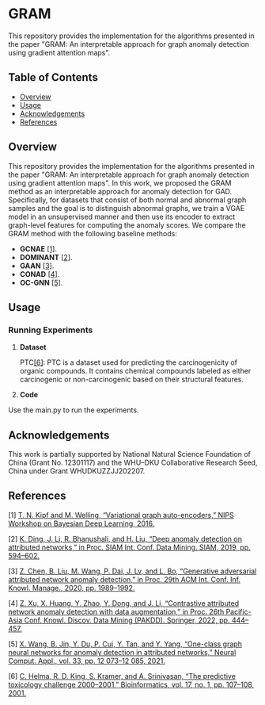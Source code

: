 # GRAM
This repository provides the implementation for the algorithms presented in the paper "GRAM: An interpretable approach for graph anomaly detection using gradient attention maps".


## Table of Contents

- [Overview](#overview)
- [Usage](#usage)
- [Acknowledgements](#acknowledgements)
- [References](#references)

## Overview

This repository provides the implementation for the algorithms presented in the paper "GRAM: An interpretable approach for graph anomaly detection using gradient attention maps".
In this work, we proposed the GRAM method as an interpretable approach for anomaly detection for GAD. Specifically, for datasets that consist of both normal and abnormal graph samples and the goal is to distinguish abnormal graphs, we train a VGAE model in an unsupervised manner and then use its encoder to extract graph-level features for computing the anomaly scores. We compare the GRAM method with the following baseline methods:

- **GCNAE** [[1]](https://arxiv.org/pdf/1611.07308).
- **DOMINANT** [[2]](https://epubs.siam.org/doi/pdf/10.1137/1.9781611975673.67).
- **GAAN** [[3]](https://dl.acm.org/doi/abs/10.1145/3340531.3412070).
- **CONAD** [[4]](https://par.nsf.gov/servlets/purl/10357529).
- **OC-GNN** [[5]](https://link.springer.com/content/pdf/10.1007/s00521-021-05924-9.pdf).

## Usage

### Running Experiments

1. **Dataset**
   
    PTC[[6]](https://watermark.silverchair.com/bioinformatics_17_1_107.pdf?token=AQECAHi208BE49Ooan9kkhW_Ercy7Dm3ZL_9Cf3qfKAc485ysgAAA40wggOJBgkqhkiG9w0BBwagggN6MIIDdgIBADCCA28GCSqGSIb3DQEHATAeBglghkgBZQMEAS4wEQQMQOk2EaaDF1GBDh-pAgEQgIIDQKMevIP1VPlUR2mKepBa4SzH0TjxikC8lmGOD-2frJ0fCO7kg7Q3lc-gXZ-ipe9oVnIp7VfdWMbUiHhKaAccr5PI4mHuTA0u9-QECRRKJjw73qv08p1MsfsbHGF6_G3zB5KIPfzQezkVCfoYvyNgEMos0uvsFyCbBcA-ldIe47bZETKljVYLlgLCq9O9oAFqnI2cFy1QJ9WYtLXYkWpm-oLFOX1Acf8Z9Oo9f6RlxRJR2sKmqi3wGzRdWqU_tps9dUblru9V5Hnt8f_fcQD6BPfOx2U68aQnEDPhPEpujh7m-pT-9RaB177SOSK8bxJlTQn_CrYNq6KXOAnl0usDKs2U_cyBuiN7TfL4WhtZD914maHHlbq1I5dBlqvfSfALC7H8MZf5R0Mch-asn-ZcuVTVGAWsjFBIEjHMhhLG9zM63asbGC9wpSILqg6sBbAfDDtGFlN_NH9CcL6NPnUyVoLkwuJPa-5He1UcT0ADOBSXoZkKLc2C0r4yGiAXzm7lyz0Yf21YFgS0UfK7ZZhA50HyfSC4nwX_nqHROF6LHplCXC07ppcWFzCeF2Yn9kMOx1ryVcFYwtg2QvjjGw_ia9gfVoxDntSSdZse4gdsB3ga1BdDcy6h6VgT_LMGJ0ZfuBTb7EL-7xh-0qzjxgsozs-QawgwsJT0QmP43lT2TvDO73znDwDkFGuhVgZqkrrTEnfA8Y0KwMN6Qx9dH0NHsRgkXioS_CjP9Usrb6NgktvjsHYLJo87zrSiNGJXWlJV0sRza5pkDyri_GZa0Z_x0pj1CLDBQ157HjcaB8y75upDoq_V6HlNutOmNBSDAKgMrNM1hx9miEUv3uS_oX9Sx0aQ32afn614YNqVqaBtfaziKq-qLzich8YfzlUgGZzpERwOTy9zAGwqv6BM4icQ9qfWMOx3A2OQFhsJ4DYsGxImIOrbMdnWlRadBVjLc4pwb7MVi12nCIJgr0MO-Gwz5Ka3CypG7-zJP8PVYblpEHwJChE4yTH8IoxWLM_nnJfKWC-aaPKH-umZMvzxs3OgPgWIvGzz4cjLwuy6CU50nC0OF91CAV14uAs_n-iX3oROoW-K2crgDPM_KlOLAlrLj4o): PTC is a dataset used for predicting the carcinogenicity of organic compounds. It contains chemical compounds labeled as either carcinogenic or non-carcinogenic based on their structural features.

2. **Code**

  Use the main.py to run the experiments.

   

## Acknowledgements

This work is partially supported by National Natural Science Foundation of China (Grant No. 12301117) and the WHU–DKU Collaborative Research Seed, China under Grant WHUDKUZZJJ202207.


## References

[1] [T. N. Kipf and M. Welling, “Variational graph auto-encoders,” NIPS Workshop on Bayesian Deep Learning, 2016.](https://arxiv.org/pdf/1611.07308)

[2] [K. Ding, J. Li, R. Bhanushali, and H. Liu, “Deep anomaly detection on attributed networks,” in Proc. SIAM Int. Conf. Data Mining. SIAM, 2019, pp. 594–602.](https://epubs.siam.org/doi/pdf/10.1137/1.9781611975673.67)

[3] [Z. Chen, B. Liu, M. Wang, P. Dai, J. Lv, and L. Bo, “Generative adversarial attributed network anomaly detection,” in Proc. 29th ACM Int. Conf. Inf. Knowl. Manage., 2020, pp. 1989–1992.](https://dl.acm.org/doi/abs/10.1145/3340531.3412070)

[4] [Z. Xu, X. Huang, Y. Zhao, Y. Dong, and J. Li, “Contrastive attributed network anomaly detection with data augmentation,” in Proc. 26th Pacific-Asia Conf. Knowl. Discov. Data Mining (PAKDD). Springer, 2022, pp. 444–457.](https://par.nsf.gov/servlets/purl/10357529)

[5] [X. Wang, B. Jin, Y. Du, P. Cui, Y. Tan, and Y. Yang, “One-class graph neural networks for anomaly detection in attributed networks,” Neural Comput. Appl., vol. 33, pp. 12 073–12 085, 2021.](https://link.springer.com/content/pdf/10.1007/s00521-021-05924-9.pdf)

[6] [C. Helma, R. D. King, S. Kramer, and A. Srinivasan, “The predictive toxicology challenge 2000–2001,” Bioinformatics, vol. 17, no. 1, pp. 107–108, 2001.](https://watermark.silverchair.com/bioinformatics_17_1_107.pdf?token=AQECAHi208BE49Ooan9kkhW_Ercy7Dm3ZL_9Cf3qfKAc485ysgAAA40wggOJBgkqhkiG9w0BBwagggN6MIIDdgIBADCCA28GCSqGSIb3DQEHATAeBglghkgBZQMEAS4wEQQMQOk2EaaDF1GBDh-pAgEQgIIDQKMevIP1VPlUR2mKepBa4SzH0TjxikC8lmGOD-2frJ0fCO7kg7Q3lc-gXZ-ipe9oVnIp7VfdWMbUiHhKaAccr5PI4mHuTA0u9-QECRRKJjw73qv08p1MsfsbHGF6_G3zB5KIPfzQezkVCfoYvyNgEMos0uvsFyCbBcA-ldIe47bZETKljVYLlgLCq9O9oAFqnI2cFy1QJ9WYtLXYkWpm-oLFOX1Acf8Z9Oo9f6RlxRJR2sKmqi3wGzRdWqU_tps9dUblru9V5Hnt8f_fcQD6BPfOx2U68aQnEDPhPEpujh7m-pT-9RaB177SOSK8bxJlTQn_CrYNq6KXOAnl0usDKs2U_cyBuiN7TfL4WhtZD914maHHlbq1I5dBlqvfSfALC7H8MZf5R0Mch-asn-ZcuVTVGAWsjFBIEjHMhhLG9zM63asbGC9wpSILqg6sBbAfDDtGFlN_NH9CcL6NPnUyVoLkwuJPa-5He1UcT0ADOBSXoZkKLc2C0r4yGiAXzm7lyz0Yf21YFgS0UfK7ZZhA50HyfSC4nwX_nqHROF6LHplCXC07ppcWFzCeF2Yn9kMOx1ryVcFYwtg2QvjjGw_ia9gfVoxDntSSdZse4gdsB3ga1BdDcy6h6VgT_LMGJ0ZfuBTb7EL-7xh-0qzjxgsozs-QawgwsJT0QmP43lT2TvDO73znDwDkFGuhVgZqkrrTEnfA8Y0KwMN6Qx9dH0NHsRgkXioS_CjP9Usrb6NgktvjsHYLJo87zrSiNGJXWlJV0sRza5pkDyri_GZa0Z_x0pj1CLDBQ157HjcaB8y75upDoq_V6HlNutOmNBSDAKgMrNM1hx9miEUv3uS_oX9Sx0aQ32afn614YNqVqaBtfaziKq-qLzich8YfzlUgGZzpERwOTy9zAGwqv6BM4icQ9qfWMOx3A2OQFhsJ4DYsGxImIOrbMdnWlRadBVjLc4pwb7MVi12nCIJgr0MO-Gwz5Ka3CypG7-zJP8PVYblpEHwJChE4yTH8IoxWLM_nnJfKWC-aaPKH-umZMvzxs3OgPgWIvGzz4cjLwuy6CU50nC0OF91CAV14uAs_n-iX3oROoW-K2crgDPM_KlOLAlrLj4o)
